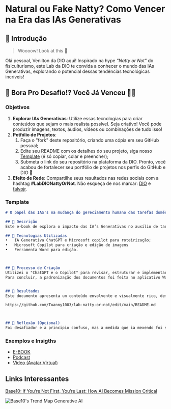 # Natural ou Fake Natty? Como Vencer na Era das IAs Generativas

## 🚀 Introdução

> Woooow! Look at this 👀

Olá pessoal, Venilton da DIO aqui! Inspirado na hype _"Natty or Not"_ do fisiculturismo, este Lab da DIO te convida a conhecer o mundo das IAs Generativas, explorando o potencial dessas tendências tecnológicas incríveis!

## 🎯 Bora Pro Desafio!? Você Já Venceu 💪🤓

### Objetivos

1. **Explorar IAs Generativas**: Utilize essas tecnologias para criar conteúdos que sejam o mais realista possível. Seja criativo! Você pode produzir imagens, textos, áudios, vídeos ou combinações de tudo isso!
1. **Potfólio de Projetos**:
    1. Faça o "fork" deste repositório, criando uma cópia em seu GitHub pessoal;
    2. Edite seu README com os detalhes do seu projeto, siga nosso [Template](#template) (é só copiar, colar e preencher);
    3. Submeta o link do seu repositório na plataforma da DIO. Pronto, você acabou de fortalecer seu portfólio de projetos nos perfis do GitHub e DIO 🚀
1. **Efeito de Rede**: Compartilhe seus resultados nas redes sociais com a hashtag **#LabDIONattyOrNot**. Não esqueça de nos marcar: [DIO](https://www.linkedin.com/school/dio-makethechange) e [falvojr](https://www.linkedin.com/in/falvojr).

### Template

```markdown
# O papel das IAS's na mudança do gereciamento humano das tarefas domésticas ;)

## 📒 Descrição
Este e-book de explora o impacto das IA’s Generativas no auxílio de tarefas domésticas e como elas ainda poderão evoluir de modo a reduzir sobremaneira a intervenção humana

## 🤖 Tecnologias Utilizadas
•	IA Generativa ChatGPT e Microsoft copilot para roteirização;
•	Microsoft Copilot para criação e edição de imagens
•	Ferramenta Word para edição.



## 🧐 Processo de Criação
Utilizei o "ChatGPT e o Copilot" para revisar, estruturar e implementar minha pesquisa sobre IA’s Generativas bem como refinar minhas ideias. O copilot foi usado também para a criação de imagens que ilustrasse de forma divertida e clara as tarefas atuais e futuras do humano e das máquinas.
Para concluir, a padronização dos documentos foi feita no aplicativo Word.


## 🚀 Resultados
Este documento apresenta um conteúdo envolvente e visualmente rico, demonstrando como as IA's Generativas são poderosas ferramentas que permitirão, ainda mais, um melhor gerenciamento humano das tarefas domésticas, melhorando a qualidade de vida e promovendo a sustentabilidade.

https://github.com/Tuanny1003/lab-natty-or-not/edit/main/README.md



## 💭 Reflexão (Opcional)
Foi desafiador e a principio confuso, mas a medida que ia mexendo foi se tornando mais claro e prazeroso.
```

### Exemplos e Insigths

- [E-BOOK](/exemplos/E-BOOK.md)
- [Podcast](/exemplos/PODCAST.md)
- [Vídeo (Avatar Virtual)](/exemplos/VIDEO.md)

## Links Interessantes

[Base10: If You’re Not First, You’re Last: How AI Becomes Mission Critical](https://base10.vc/post/generative-ai-mission-critical/)

![Base10's Trend Map Generative AI](https://github.com/digitalinnovationone/lab-natty-or-not/assets/730492/f4df26e8-f8f7-4419-8252-c69d73ea930c)



   